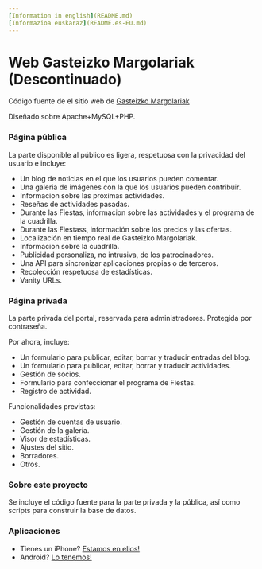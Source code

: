 ```yaml
---
[Information in english](README.md) 
[Informazioa euskaraz](README.es-EU.md)
---
```


# Web Gasteizko Margolariak (Descontinuado) #

Código fuente de el sitio web de [Gasteizko Margolariak](https://margolariak.com/)

Diseñado sobre Apache+MySQL+PHP.

### Página pública ###

La parte disponible al público es ligera, respetuosa con la privacidad del usuario e incluye:

* Un blog de noticias en el que los usuarios pueden comentar.
* Una galeria de imágenes con la que los usuarios pueden contribuir.
* Informacion sobre las próximas actividades.
* Reseñas de actividades pasadas.
* Durante las Fiestas, informacion sobre las actividades y el programa de la cuadrilla.
* Durante las Fiestass, información sobre los precios y las ofertas.
* Localización en tiempo real de Gasteizko Margolariak.
* Informacion sobre la cuadrilla.
* Publicidad personaliza, no intrusiva, de los patrocinadores.
* Una API para sincronizar aplicaciones propias o de terceros.
* Recolección respetuosa de estadísticas.
* Vanity URLs.


### Página privada ###

La parte privada del portal, reservada para administradores. Protegida por contraseña.

Por ahora, incluye:

* Un formulario para publicar, editar, borrar y traducir entradas del blog.
* Un formulario para publicar, editar, borrar y traducir actividades.
* Gestión de socios.
* Formulario para confeccionar el programa de Fiestas.
* Registro de actividad.

Funcionalidades previstas:

* Gestión de cuentas de usuario.
* Gestión de la galería.
* Visor de estadísticas.
* Ajustes del sitio.
* Borradores.
* Otros.


### Sobre este proyecto ###

Se incluye el código fuente para la parte privada y la pública, así como scripts para construir la base de datos.


### Aplicaciones ###

* Tienes un iPhone? [Estamos en ellos!](https://github.com/GasteizkoMargolariak/GasteizkoMargolariakIOSApp) 
* Android? [Lo tenemos!](https://github.com/GasteizkoMargolariak/GasteizkoMargolariakApp)
